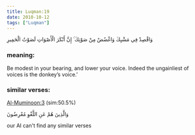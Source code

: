 ```yaml
---
title: Luqman:19
date: 2010-10-12
tags: ["Luqman"]
---
```

وَاقْصِدْ فِي مَشْيِكَ وَاغْضُضْ مِنْ صَوْتِكَ ۚ إِنَّ أَنْكَرَ الْأَصْوَاتِ لَصَوْتُ الْحَمِيرِ
### meaning: 
Be modest in your bearing, and lower your voice. Indeed the ungainliest of voices is the donkey’s voice.’
### similar verses: 

[Al-Muminoon:3](/23/3) (sim:50.5%)

وَالَّذِينَ هُمْ عَنِ اللَّغْوِ مُعْرِضُونَ

our AI can't find any similar verses



